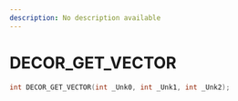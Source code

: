 ```yaml
---
description: No description available 
---
```


# DECOR_GET_VECTOR

```cpp
int DECOR_GET_VECTOR(int _Unk0, int _Unk1, int _Unk2);
```
